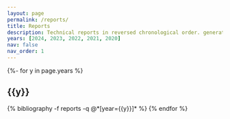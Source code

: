 ```yaml
---
layout: page
permalink: /reports/
title: Reports
description: Technical reports in reversed chronological order. generated by jekyll-scholar.
years: [2024, 2023, 2022, 2021, 2020]
nav: false
nav_order: 1
---
```

<!-- _pages/reports.md -->
<div class="publications">

{%- for y in page.years %}
  <h2 class="year">{{y}}</h2>
  {% bibliography -f reports -q @*[year={{y}}]* %}
{% endfor %}

</div>
